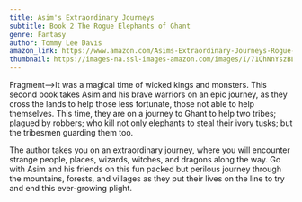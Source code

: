 ```yaml
---
title: Asim's Extraordinary Journeys
subtitle: Book 2 The Rogue Elephants of Ghant
genre: Fantasy
author: Tommy Lee Davis
amazon_link: https://www.amazon.com/Asims-Extraordinary-Journeys-Rogue-Elephants/dp/1648953085/ref=sr_1_1?crid=2TT635083V9E4&keywords=9781648953088&qid=1642667038&sprefix=9781648953088%2Caps%2C282&sr=8-1
thumbnail: https://images-na.ssl-images-amazon.com/images/I/71QhNnYszBL.jpg
---
```

Fragment-->It was a magical time of wicked kings and monsters. This second book takes Asim and his brave warriors on an epic journey, as they cross the lands to help those less fortunate, those not able to help themselves. This time, they are on a journey to Ghant to help two tribes; plagued by robbers; who kill not only elephants to steal their ivory tusks; but the tribesmen guarding them too.



The author takes you on an extraordinary journey, where you will encounter strange people, places, wizards, witches, and dragons along the way. Go with Asim and his friends on this fun packed but perilous journey through the mountains, forests, and villages as they put their lives on the line to try and end this ever-growing plight.